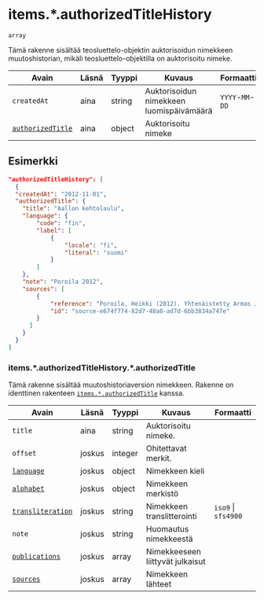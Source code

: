 # items.\*.authorizedTitleHistory

`array`

Tämä rakenne sisältää teosluettelo-objektin auktorisoidun nimekkeen muutoshistorian, mikäli teosluettelo-objektilla on auktorisoitu nimeke.

| Avain | Läsnä | Tyyppi | Kuvaus | Formaatti |
| --- | --- | --- | --- | --- |
| `createdAt` | aina | string | Auktorisoidun nimekkeen luomispäivämäärä | `YYYY`-`MM`-`DD` |
| [`authorizedTitle`](#itemsauthorizedtitlehistoryauthorizedtitle) | aina | object | Auktorisoitu nimeke| |

## Esimerkki

```JSON
"authorizedTitleHistory": [
  {
  "createdAt": "2012-11-01",
  "authorizedTitle": {
    "title": "Aallon kehtolaulu",
    "language": {
        "code": "fin",
        "label": [
            {
                "locale": "fi",
                "literal": "suomi"
            }
        ]
    },
    "note": "Poroila 2012",
    "sources": [
        {
            "reference": "Poroila, Heikki (2012). Yhtenäistetty Armas Järnefelt. Yhtenäistettyjen nimekkeiden ohjeluettelo. Helsinki, Suomen musiikkikirjastoyhdistys. Suomen musiikkikirjastoyhdistyksen julkaisusarja, 134. PDF. ISBN 978-952-5363-68-5. ",
            "id": "source-e674f774-82d7-48a8-ad7d-6bb3834a747e"
        }
      ]
    }
  }
]
```

### items.\*.authorizedTitleHistory.\*.authorizedTitle

Tämä rakenne sisältää muutoshistoriaversion nimekkeen. Rakenne on identtinen rakenteen [`items.*.authorizedTitle`](authorizedTitle.md) kanssa.

| Avain | Läsnä | Tyyppi | Kuvaus | Formaatti |
| --- | --- | --- | --- | --- |
| `title` | aina | string | Auktorisoitu nimeke. |  |
| `offset` | joskus | integer | Ohitettavat merkit. | |
| [`language`](authorizedTitle.md#itemsauthorizedtitlelanguage) | joskus | object | Nimekkeen kieli | |
| [`alphabet`](authorizedTitle.md#itemsauthorizedtitlealphabet) | joskus | object | Nimekkeen merkistö |  |
| [`transliteration`](authorizedTitle.md#itemsauthorizedtitletransliteration) | joskus | string | Nimekkeen translitterointi | `iso9` \| `sfs4900` |
| `note` | joskus | string | Huomautus nimekkeestä | |
| [`publications`](authorizedTitle.md#itemsauthorizedtitlepublications) | joskus | array | Nimekkeeseen liittyvät julkaisut | |
| [`sources`](authorizedTitle.md#itemsauthorizedtitlesources) | joskus | array | Nimekkeen lähteet | |